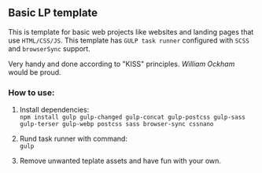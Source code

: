 ## Basic LP template

This is template for basic web projects like websites and landing pages that use `HTML/CSS/JS`. This template has `GULP task runner` configured with `SCSS` and `browserSync` support.

Very handy and done according to "KISS" principles. _William Ockham_ would be proud.

### How to use:

1) Install dependencies:  
`npm install gulp gulp-changed gulp-concat gulp-postcss gulp-sass gulp-terser gulp-webp postcss sass browser-sync cssnano`


2) Rund task runner with command:  
`gulp`


3) Remove unwanted teplate assets and have fun with your own.